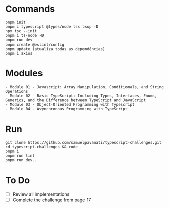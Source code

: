 # Commands
```
pnpm init
pnpm i typescript @types/node tsx tsup -D
npx tsc --init
pnpm i ts-node -D
pnpm run dev
pnpm create @eslint/config
pnpm update (atualiza todas as dependências)
pnpm i axios
```

# Modules
```
- Module 01 - Javascript: Array Manipulation, Conditionals, and String Operations
- Module 02 - Basic TypeScript: Including Types, Interfaces, Enums, Generics, and the Difference between TypeScript and JavaScript
- Module 03 - Object-Oriented Programming with Typescript
- Module 04 - Asynchronous Programming with TypeScript
```

# Run
```
git clone https://github.com/samuelpavanati/typescript-challenges.git
cd typescript-challenges && code .
pnpm i
pnpm run lint
pnpm run dev..
```

# To Do
- [ ] Review all implementations
- [ ] Complete the challenge from page 17
